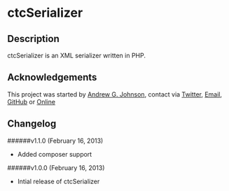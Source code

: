 # ctcSerializer

## Description

ctcSerializer is an XML serializer written in PHP.

## Acknowledgements

This project was started by [Andrew G. Johnson](https://github.com/andrewgjohnson), contact via [Twitter](http://twitter.com/andrewgjohnson), [Email](mailto:andrew@andrewgjohnson.com), [GitHub](https://github.com/andrewgjohnson) or [Online](http://www.andrewgjohnson.com/)

## Changelog

######v1.1.0 (February 16, 2013)
 * Added composer support

######v1.0.0 (February 16, 2013)
 * Intial release of ctcSerializer